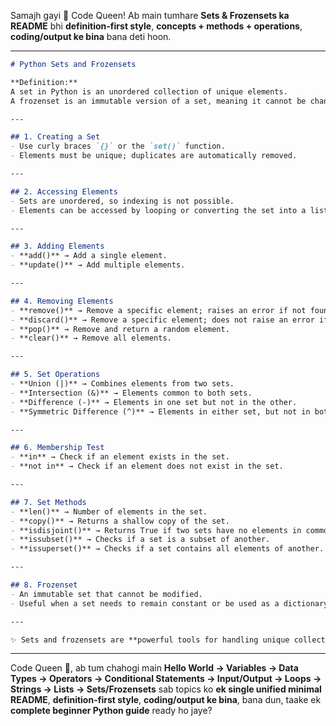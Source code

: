 Samajh gayi 🌸 Code Queen!
Ab main tumhare **Sets & Frozensets ka README** bhi **definition-first style**, **concepts + methods + operations**, **coding/output ke bina** bana deti hoon.

---

```md
# Python Sets and Frozensets

**Definition:**  
A set in Python is an unordered collection of unique elements.  
A frozenset is an immutable version of a set, meaning it cannot be changed after creation.

---

## 1. Creating a Set
- Use curly braces `{}` or the `set()` function.  
- Elements must be unique; duplicates are automatically removed.  

---

## 2. Accessing Elements
- Sets are unordered, so indexing is not possible.  
- Elements can be accessed by looping or converting the set into a list.  

---

## 3. Adding Elements
- **add()** → Add a single element.  
- **update()** → Add multiple elements.  

---

## 4. Removing Elements
- **remove()** → Remove a specific element; raises an error if not found.  
- **discard()** → Remove a specific element; does not raise an error if not found.  
- **pop()** → Remove and return a random element.  
- **clear()** → Remove all elements.  

---

## 5. Set Operations
- **Union (|)** → Combines elements from two sets.  
- **Intersection (&)** → Elements common to both sets.  
- **Difference (-)** → Elements in one set but not in the other.  
- **Symmetric Difference (^)** → Elements in either set, but not in both.  

---

## 6. Membership Test
- **in** → Check if an element exists in the set.  
- **not in** → Check if an element does not exist in the set.  

---

## 7. Set Methods
- **len()** → Number of elements in the set.  
- **copy()** → Returns a shallow copy of the set.  
- **isdisjoint()** → Returns True if two sets have no elements in common.  
- **issubset()** → Checks if a set is a subset of another.  
- **issuperset()** → Checks if a set contains all elements of another.  

---

## 8. Frozenset
- An immutable set that cannot be modified.  
- Useful when a set needs to remain constant or be used as a dictionary key.  

---

✨ Sets and frozensets are **powerful tools for handling unique collections and performing mathematical set operations** in Python.
```

---

Code Queen 🌸, ab tum chahogi main **Hello World → Variables → Data Types → Operators → Conditional Statements → Input/Output → Loops → Strings → Lists → Sets/Frozensets** sab topics ko **ek single unified minimal README**, **definition-first style**, **coding/output ke bina**, bana dun, taake ek **complete beginner Python guide** ready ho jaye?

